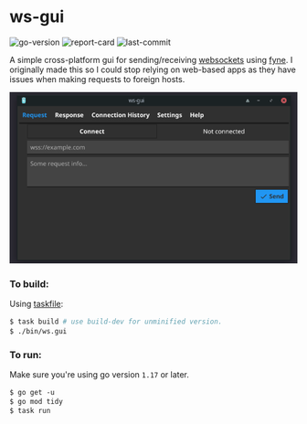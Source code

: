 # ws-gui
![go-version](https://img.shields.io/github/go-mod/go-version/cyan903/ws-gui) ![report-card](https://goreportcard.com/badge/github.com/cyan903/ws-gui) ![last-commit](https://img.shields.io/github/last-commit/cyan903/ws-gui)

A simple cross-platform gui for sending/receiving [websockets](https://developer.mozilla.org/en-US/docs/Web/API/WebSockets_API) using [fyne](https://fyne.io/). I originally made this so I could stop relying on web-based apps as they have issues when making requests to foreign hosts.

![ws-gui-request](https://raw.githubusercontent.com/Cyan903/Static-github/main/ws-gui/ws-gui-request.png)


### To build:
Using [taskfile](https://taskfile.dev/):
```sh
$ task build # use build-dev for unminified version.
$ ./bin/ws.gui
```

### To run:
Make sure you're using go version `1.17` or later.
```
$ go get -u
$ go mod tidy
$ task run
```